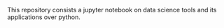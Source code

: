 This repository consists a jupyter notebook on data science tools and its applications over python.
